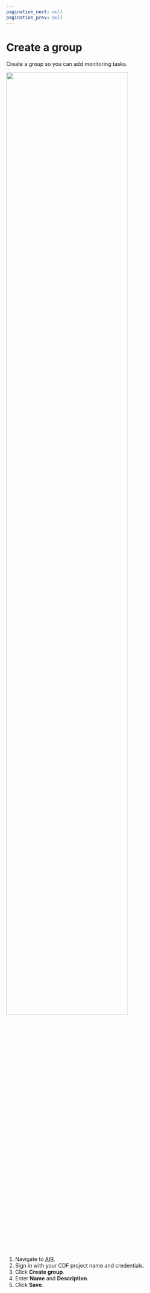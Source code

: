 ```yaml
---
pagination_next: null
pagination_prev: null
---
```


# Create a group

Create a group so you can add monitoring tasks.

<img className="screenshot " src="https://apps-cdn.cogniteapp.com/@cognite/docs-portal-images/1.0.0/images/cdf/air/create_group.gif" alt=" " width="80%"/>

1. Navigate to [AIR](https://air.cogniteapp.com).
1. Sign in with your CDF project name and credentials.
1. Click **Create group**.
1. Enter **Name** and **Description**.
1. Click **Save**.
